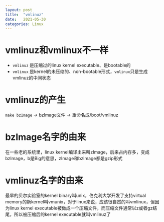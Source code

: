 ```yaml
---
layout: post
title:  "vmlinuz"
date:   2021-05-30
categories: Linux
---
```


# vmlinuz和vmlinux不一样

- `vmlinuz` 是压缩过的linux kernel executable、是bootable的
- `vmlinux` 是kernel的未压缩的、non-bootable形式，`vmlinux`只是生成vmlinuz的中间状态

# vmlinuz的产生

`make bzImage` -> bzImage文件 -> 重命名成/boot/vmlinuz

# bzImage名字的由来

在一些老的系统里，linux kernel编译出来叫zImage，后来占内存多，变成bzImage，b是Big的意思，zImage和bzImage都是gzip形式

# vmlinuz名字的由来

最早的贝尔实验室的kernel binary叫unix，伯克利大学开发了支持virtual memory的新kernel叫vmunix，对于linux来说，应该很自然的叫vmlinux，但因为linux kernel executable被做成一个压缩文件，而压缩文件通常以z或者gz结尾，所以被压缩后的kernel executable就叫vmlinuz了
